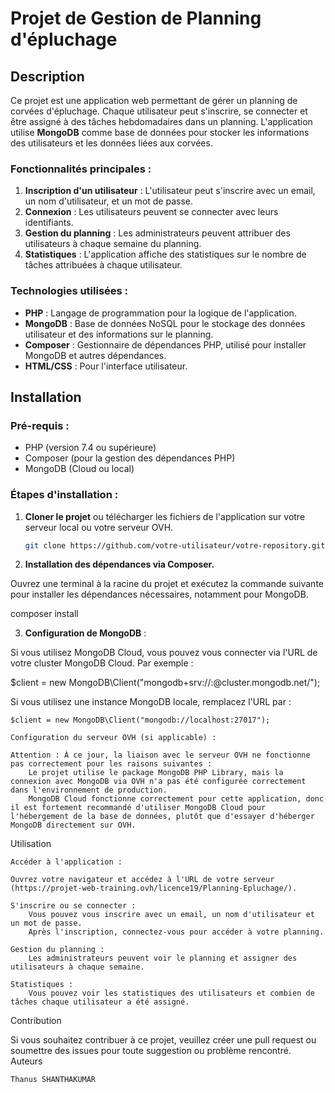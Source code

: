 # Projet de Gestion de Planning d'épluchage

## Description

Ce projet est une application web permettant de gérer un planning de corvées d'épluchage. Chaque utilisateur peut s'inscrire, se connecter et être assigné à des tâches hebdomadaires dans un planning. L'application utilise **MongoDB** comme base de données pour stocker les informations des utilisateurs et les données liées aux corvées.

### Fonctionnalités principales :

1. **Inscription d'un utilisateur** : L'utilisateur peut s'inscrire avec un email, un nom d'utilisateur, et un mot de passe.
2. **Connexion** : Les utilisateurs peuvent se connecter avec leurs identifiants.
3. **Gestion du planning** : Les administrateurs peuvent attribuer des utilisateurs à chaque semaine du planning.
4. **Statistiques** : L'application affiche des statistiques sur le nombre de tâches attribuées à chaque utilisateur.

### Technologies utilisées :

- **PHP** : Langage de programmation pour la logique de l'application.
- **MongoDB** : Base de données NoSQL pour le stockage des données utilisateur et des informations sur le planning.
- **Composer** : Gestionnaire de dépendances PHP, utilisé pour installer MongoDB et autres dépendances.
- **HTML/CSS** : Pour l'interface utilisateur.

## Installation

### Pré-requis :

- PHP (version 7.4 ou supérieure)
- Composer (pour la gestion des dépendances PHP)
- MongoDB (Cloud ou local)

### Étapes d'installation :

1. **Cloner le projet** ou télécharger les fichiers de l'application sur votre serveur local ou votre serveur OVH.
   
   ```bash
   git clone https://github.com/votre-utilisateur/votre-repository.git

2. **Installation des dépendances via Composer.**

Ouvrez une terminal à la racine du projet et exécutez la commande suivante pour installer les dépendances nécessaires, notamment pour MongoDB.

composer install

3. **Configuration de MongoDB** :

Si vous utilisez MongoDB Cloud, vous pouvez vous connecter via l'URL de votre cluster MongoDB Cloud. Par exemple :

$client = new MongoDB\Client("mongodb+srv://<username>:<password>@cluster.mongodb.net/");

Si vous utilisez une instance MongoDB locale, remplacez l'URL par :

    $client = new MongoDB\Client("mongodb://localhost:27017");

    Configuration du serveur OVH (si applicable) :

    Attention : À ce jour, la liaison avec le serveur OVH ne fonctionne pas correctement pour les raisons suivantes :
        Le projet utilise le package MongoDB PHP Library, mais la connexion avec MongoDB via OVH n'a pas été configurée correctement dans l'environnement de production.
        MongoDB Cloud fonctionne correctement pour cette application, donc il est fortement recommandé d'utiliser MongoDB Cloud pour l'hébergement de la base de données, plutôt que d'essayer d'héberger MongoDB directement sur OVH.

Utilisation

    Accéder à l'application :

    Ouvrez votre navigateur et accédez à l'URL de votre serveur (https://projet-web-training.ovh/licence19/Planning-Epluchage/).

    S'inscrire ou se connecter :
        Vous pouvez vous inscrire avec un email, un nom d'utilisateur et un mot de passe.
        Après l'inscription, connectez-vous pour accéder à votre planning.

    Gestion du planning :
        Les administrateurs peuvent voir le planning et assigner des utilisateurs à chaque semaine.

    Statistiques :
        Vous pouvez voir les statistiques des utilisateurs et combien de tâches chaque utilisateur a été assigné.
    
Contribution

Si vous souhaitez contribuer à ce projet, veuillez créer une pull request ou soumettre des issues pour toute suggestion ou problème rencontré.
Auteurs

    Thanus SHANTHAKUMAR